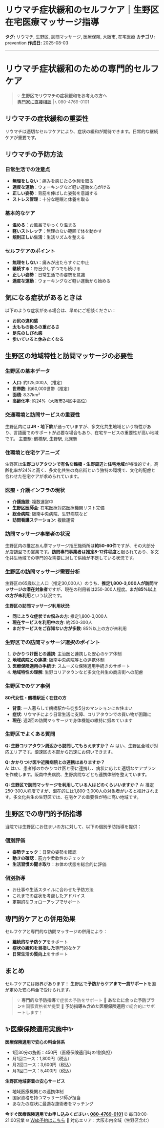 # リウマチ症状緩和のセルフケア｜生野区在宅医療マッサージ指導

**タグ:** リウマチ, 生野区, 訪問マッサージ, 医療保険, 大阪市, 在宅医療
**カテゴリ:** prevention
**作成日:** 2025-08-03

---


# リウマチ症状緩和のための専門的セルフケア

> 💡 **生野区でリウマチの症状緩和をお考えの方へ**  
> [専門家に直接相談](https://peraichi.com/landing_pages/view/himawari-massage/) | 📞 080-4769-0101

## リウマチの症状緩和の重要性

リウマチは適切なセルフケアにより、症状の緩和が期待できます。日常的な継続ケアが重要です。

## リウマチの予防方法

### 日常生活での注意点
- **無理をしない**：痛みを感じたら休憩を取る
- **適度な運動**：ウォーキングなど軽い運動を心がける
- **正しい姿勢**：背筋を伸ばした姿勢を意識する
- **ストレス管理**：十分な睡眠と休養を取る

### 基本的なケア
- **温める**：お風呂でゆっくり温まる
- **軽いストレッチ**：無理のない範囲で体を動かす
- **規則正しい生活**：生活リズムを整える

### セルフケアのポイント
- **無理をしない**：痛みが出たらすぐに中止
- **継続する**：毎日少しずつでも続ける
- **正しい姿勢**：日常生活での姿勢を意識
- **適度な運動**：ウォーキングなど軽い運動から始める

## 気になる症状があるときは

以下のような症状がある場合は、早めにご相談ください：
- **お尻の違和感**
- **太ももの後ろの重だるさ**
- **足先のしびれ感**
- **歩いていると休みたくなる**
## 生野区の地域特性と訪問マッサージの必要性

### 生野区の基本データ
- **人口**: 約125,000人（推定）
- **世帯数**: 約60,000世帯（推定）
- **面積**: 8.37km²
- **高齢化率**: 約24%（大阪市24区中高位）

### 交通環境と訪問サービスの重要性
生野区内には**JR・地下鉄**が通っていますが、多文化共生地域という特性があり、言語面でのサポートが必要な場合もあり、在宅サービスの重要性が高い地域です。
主要駅: 鶴橋駅, 生野駅, 北巽駅

### 住環境と在宅ケアニーズ
生野区は**生野コリアタウンで有名な鶴橋・生野周辺**と**住宅地域**が特徴的です。高齢化率が24%と高く、多文化共生の商店街という独特の環境で、文化的配慮と合わせた在宅ケアが求められています。

### 医療・介護インフラの現状
- **介護施設**: 複数運営中
- **生野区医師会**: 在宅医療対応医療機関リスト完備
- **総合病院**: 阪南中央病院、生野病院など
- **訪問看護ステーション**: 複数運営

### 訪問マッサージ事業者の状況
生野区内の推定あん摩マッサージ指圧施術所は**約50-60件**ですが、その大部分が店舗型での営業です。**訪問専門事業者は推定8-12件程度**と限られており、多文化共生地域での専門的な需要に対して供給が不足している状況です。

### 生野区の訪問マッサージ需要分析
生野区の65歳以上人口（推定30,000人）のうち、**推定1,800-3,000人が訪問マッサージの潜在対象者**ですが、現在の利用者は250-300人程度。**まだ85%以上の方が未利用**という状況です。

**生野区の訪問マッサージ利用状況:**
- **同じような症状でお悩みの方**: 推定1,800-3,000人
- **現在サービスを利用中の方**: 約250-300人  
- **まだサービスをご存知ない方が多数**: 85%以上の方が未利用

### 生野区での訪問マッサージ選択のポイント
1. **かかりつけ医との連携**: 主治医と連携した安心のケア体制
2. **地域病院との連携**: 阪南中央病院等との連携体制
3. **医療保険適用の手続き**: スムーズな保険適用手続きのサポート
4. **地域特性の理解**: 生野コリアタウンなど多文化共生の商店街への配慮

### 生野区でのケア事例
**80代女性・鶴橋駅近く在住の方**
- **背景**: 一人暮らしで鶴橋駅から徒歩5分のマンションにお住まい
- **症状**: リウマチにより日常生活に支障、コリアタウンでの買い物が困難に
- **現在**: 週2回の訪問マッサージで身体機能の維持に努めています

### 生野区でよくある質問
**Q: 生野コリアタウン周辺から訪問してもらえますか？**
A: はい、生野区全域が対応エリアです。浪速区の本部から迅速にお伺いできます。

**Q: かかりつけ医や近隣病院との連携はありますか？**  
A: はい、患者様のかかりつけ医と密に連携し、病状に応じた適切なケアプランを作成します。阪南中央病院、生野病院などとも連携体制を整えています。

**Q: 生野区で訪問マッサージを利用している人はどのくらいいますか？**
A: 推定250-300人程度ですが、潜在的には1,800-3,000人の対象者がいると推計されます。多文化共生の生野区では、在宅ケアの重要性が特に高い地域です。
## 生野区での専門的予防指導

当院では生野区にお住まいの方に対して、以下の個別予防指導を提供：

### 個別評価
- **姿勢チェック**：日常の姿勢を確認
- **動きの確認**：筋力や柔軟性のチェック
- **生活習慣の聞き取り**：お体の状態を総合的に評価

### 個別指導
- お仕事や生活スタイルに合わせた予防方法
- これまでの症状を考慮したアドバイス
- 定期的なフォローアップでサポート

## 専門的ケアとの併用効果

セルフケアと専門的な訪問マッサージの併用により：
- **継続的な予防ケア**をサポート
- **症状の緩和を目指した**専門的なケア
- **日常生活の質向上**をサポート

## まとめ

セルフケアには限界があります！
生野区で**予防からケアまで一貫サポート**を国が定めた安心料金で受けられます。

> 💡 **専門的な予防指導**で症状の予防をサポート
> 👥 **あなたに合った予防プラン**を国家資格者が提案
> 🎁 **予防指導も含めた医療保険適用**で総合的にサポートします！

## ✨医療保険適用実施中✨

**医療保険適用で安心の料金体系**
- 1回30分の施術：450円（医療保険適用時の1割負担）
- 月1回コース：1,800円（税込）
- 月2回コース：3,600円（税込）
- 月3回コース：5,400円（税込）

**生野区地域密着の安心サービス**
- 地域医療機関との連携体制
- 国家資格を持つマッサージ師が担当
- あなたの症状に最適な施術者をマッチング

**今すぐ医療保険適用でお申し込みください**
📞 **[080-4769-0101](tel:080-4769-0101)**
⏰ 毎日8:00-21:00営業
🌐 [Web予約はこちら](https://peraichi.com/landing_pages/view/himawari-massage/)
📍 対応エリア：大阪市内全域（生野区含む）
